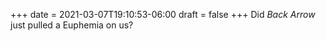 +++
date = 2021-03-07T19:10:53-06:00
draft = false
+++
Did _Back Arrow_ just pulled a Euphemia on us?
